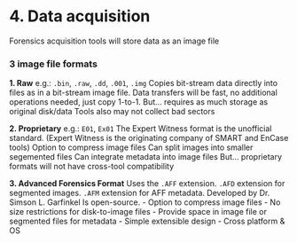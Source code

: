# 4. Data acquisition

Forensics acquisition tools will store data as an image file

### 3 image file formats
**1. Raw**
	e.g.: `.bin`, `.raw`, `.dd`, `.001`, `.img`
	Copies bit-stream data directly into files as in a bit-stream image file.
	Data transfers will be fast, no additional operations needed, just copy 1-to-1.
	But... requires as much storage as original disk/data
	Tools also may not collect bad sectors

**2. Proprietary**
	e.g.: `E01`, `Ex01`
	The Expert Witness format is the unofficial standard. (Expert Witness is the originating company of SMART and EnCase tools)
	Option to compress image files
	Can split images into smaller segemented files
	Can integrate metadata into image files
	But... proprietary formats will not have cross-tool compatibility

**3. Advanced Forensics Format**
	Uses the `.AFF` extension.
	`.AFD` extension for segmented images.
	`.AFM` extension for AFF metadata.
	Developed by Dr. Simson L. Garfinkel
	Is open-source.
	- Option to compress image files
	- No size restrictions for disk-to-image files
	- Provide space in image file or segmented files for metadata
	- Simple extensible design
	- Cross platform & OS